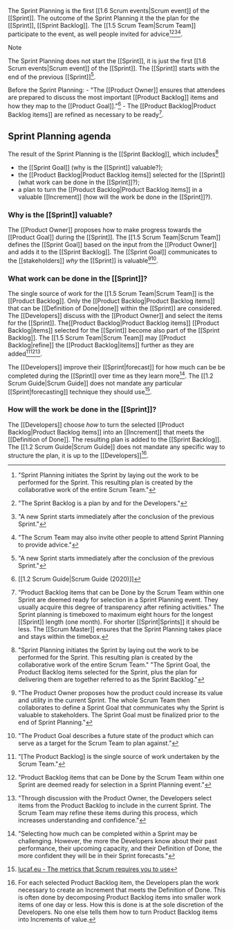 The Sprint Planning is the first [[1.6 Scrum events|Scrum event]] of the [[Sprint]]. The outcome of the Sprint Planning it the the plan for the [[Sprint]], [[Sprint Backlog]]. The [[1.5 Scrum Team|Scrum Team]] participate to the event, as well people invited for advice[^sprint-plan-initiates][^sprint-backlog-is-plan][^sprint-start][^plan-invitees].

> [!note]
> The Sprint Planning does not start the [[Sprint]], it is just the first [[1.6 Scrum events|Scrum event]] of the [[Sprint]]. The [[Sprint]] starts with the end of the previous [[Sprint]][^sprint-start].
 
[^sprint-plan-initiates]:"Sprint Planning initiates the Sprint by laying out the work to be performed for the Sprint. This resulting plan is created by the collaborative work of the entire Scrum Team."[^scrum-guide-2020]
[^sprint-backlog-is-plan]: "The Sprint Backlog is a plan by and for the Developers."[^scrum-guide-2020]
[^plan-invitees]: "The Scrum Team may also invite other people to attend Sprint Planning to provide advice."
[^sprint-start]:"A new Sprint starts immediately after the conclusion of the previous Sprint."[^scrum-guide-2020]

Before the Sprint Planning:
	- "The [[Product Owner]] ensures that attendees are prepared to discuss the most important [[Product Backlog]] items and how they map to the [[Product Goal]]."[^scrum-guide-2020]
	- The [[Product Backlog|Product Backlog items]] are refined as necessary to be ready[^pbi-refinement].

[^sprint-end]: "The Sprint Retrospective concludes the Sprint."[^scrum-guide-2020]
[^pbi-refinement]: "Product Backlog items that can be Done by the Scrum Team within one Sprint are deemed ready for selection in a Sprint Planning event. They usually acquire this degree of transparency after refining activities."[^scrum-guide-2020]
The Sprint planning is timeboxed to maximum eight hours for the longest [[Sprint]] length (one month). For shorter [[Sprint|Sprints]] it should be less[^sprint-plan-timebox][^sprint-length]. The [[Scrum Master]] ensures that the Sprint Planning takes place and stays within the timebox[^scrum-master-events].


[^sprint-length]: "They are fixed length events of one month or less to create consistency."[^scrum-guide-2020]
[^sprint-plan-timebox]: "Sprint Planning is timeboxed to a maximum of eight hours for a one-month Sprint. For shorter Sprints, the event is usually shorter."[^scrum-guide-2020]
[^scrum-master-events]:"The Scrum Master serves the Scrum Team in several ways, including: \[...\] Ensuring that all Scrum events take place and are positive, productive, and kept within the timebox."[^scrum-guide-2020]
## Sprint Planning agenda

The result of the Sprint Planning is the [[Sprint Backlog]], which includes[^sprint-planning-initiates]
- the [[Sprint Goal]] (why is the [[Sprint]] valuable?);
- the [[Product Backlog|Product Backlog items]] selected for the [[Sprint]] (what work can be done in the [[Sprint]]?);
- a plan to turn the [[Product Backlog|Product Backlog items]] in a valuable [[Increment]] (how will the work be done in the [[Sprint]]?).

[^sprint-planning-initiates]:"Sprint Planning initiates the Sprint by laying out the work to be performed for the Sprint. This resulting plan is created by the collaborative work of the entire Scrum Team." "The Sprint Goal, the Product Backlog items selected for the Sprint, plus the plan for delivering them are together referred to as the Sprint Backlog."
### Why is the [[Sprint]] valuable?
The [[Product Owner]] proposes how to make progress towards the [[Product Goal]] during the [[Sprint]].
The [[1.5 Scrum Team|Scrum Team]] defines the [[Sprint Goal]] based on the input from the [[Product Owner]] and adds it to the [[Sprint Backlog]]. The [[Sprint Goal]] communicates to the [[stakeholders]] *why* the [[Sprint]] is valuable[^topic-one][^product-goal-is].

[^topic-one]: "The Product Owner proposes how the product could increase its value and utility in the current Sprint. The whole Scrum Team then collaborates to define a Sprint Goal that communicates why the Sprint is valuable to stakeholders. The Sprint Goal must be finalized prior to the end of Sprint Planning."[^scrum-guide-2020]
[^product-goal-is]: "The Product Goal describes a future state of the product which can serve as a target for the Scrum Team to plan against."[^scrum-guide-2020]
### What work can be done in the [[Sprint]]?
The single source of work for the [[1.5 Scrum Team|Scrum Team]] is the [[Product Backlog]]. Only the [[Product Backlog|Product Backlog items]] that can be [[Definition of Done|done]] within the [[Sprint]] are considered. The [[Developers]] discuss with the [[Product Owner]] and select the items for the [[Sprint]]. The[[Product Backlog|Product Backlog items]] [[Product Backlog|items]] selected for the [[Sprint]] become also part of the [[Sprint Backlog]]. The [[1.5 Scrum Team|Scrum Team]] may [[Product Backlog|refine]] the [[Product Backlog|items]] further as they are added[^single-source][^pbi-planning][^topic-two].

[^single-source]:"\[The Product Backlog\] is the single source of work undertaken by the Scrum Team."[^scrum-guide-2020]
[^pbi-planning]:"Product Backlog items that can be Done by the Scrum Team within one Sprint are deemed ready for selection in a Sprint Planning event."[^scrum-guide-2020]
[^topic-two]: "Through discussion with the Product Owner, the Developers select items from the Product Backlog to include in the current Sprint. The Scrum Team may refine these items during this process, which increases understanding and confidence."

The [[Developers]] improve their [[Sprint|forecast]] for how much can be be completed during the [[Sprint]] over time as they learn more[^step-two-forecast]. The [[1.2 Scrum Guide|Scrum Guide]] does not mandate any particular [[Sprint|forecasting]] technique they should use[^lucafeu-metrics].

[^step-two-forecast]: "Selecting how much can be completed within a Sprint may be challenging. However, the more the Developers know about their past performance, their upcoming capacity, and their Definition of Done, the more confident they will be in their Sprint forecasts."[^scrum-guide-2020]
[^lucafeu-metrics]: [lucaf.eu - The metrics that Scrum requires you to use](https://lucaf.eu/2025/02/22/scrum-metrics.html)
### How will the work be done in the [[Sprint]]?
The [[Developers]] choose *how* to turn the selected [[Product Backlog|Product Backlog items]] into an [[Increment]] that meets the [[Definition of Done]]. The resulting plan is added to the [[Sprint Backlog]]. The [[1.2 Scrum Guide|Scrum Guide]] does not mandate any specific way to structure the plan, it is up to the [[Developers]][^topic-three].

[^topic-three]: For each selected Product Backlog item, the Developers plan the work necessary to create an Increment that meets the Definition of Done. This is often done by decomposing Product Backlog items into smaller work items of one day or less. How this is done is at the sole discretion of the Developers. No one else tells them how to turn Product Backlog items into Increments of value.

[^scrum-guide-2020]: [[1.2 Scrum Guide|Scrum Guide (2020)]]
